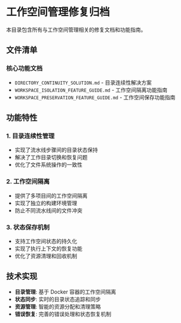 # 工作空间管理修复归档

本目录包含所有与工作空间管理相关的修复文档和功能指南。

## 文件清单

### 核心功能文档
- `DIRECTORY_CONTINUITY_SOLUTION.md` - 目录连续性解决方案
- `WORKSPACE_ISOLATION_FEATURE_GUIDE.md` - 工作空间隔离功能指南
- `WORKSPACE_PRESERVATION_FEATURE_GUIDE.md` - 工作空间保存功能指南

## 功能特性

### 1. 目录连续性管理
- 实现了流水线步骤间的目录状态保持
- 解决了工作目录切换和恢复问题
- 优化了文件系统操作的一致性

### 2. 工作空间隔离
- 提供了多项目间的工作空间隔离
- 实现了独立的构建环境管理
- 防止不同流水线间的文件冲突

### 3. 状态保存机制
- 支持工作空间状态的持久化
- 实现了执行上下文的恢复功能
- 优化了资源清理和回收机制

## 技术实现

- **目录管理**: 基于 Docker 容器的工作空间隔离
- **状态同步**: 实时的目录状态追踪和同步
- **资源管理**: 智能的资源分配和清理策略
- **错误恢复**: 完善的错误处理和状态恢复机制
